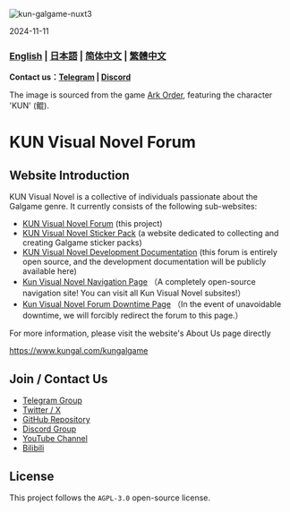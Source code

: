 ![kun-galgame-nuxt3](https://kungal.com/kungalgame.webp)


2024-11-11


### **[English](/Readme.md)** | **[日本語](/docs/Readme_JA_JP.md)** | **[简体中文](/docs/Readme_ZH_CN.md)** | **[繁體中文](/docs/Readme_ZH_TW.md)**

**Contact us：[Telegram](https://t.me/kungalgame) | [Discord](https://discord.com/invite/5F4FS2cXhX)**

The image is sourced from the game [Ark Order](https://apps.qoo-app.com/en/app/9593), featuring the character 'KUN' (鲲).

# KUN Visual Novel Forum

Website Introduction
--------------------

KUN Visual Novel is a collective of individuals passionate about the Galgame genre. It currently consists of the following sub-websites:

  

*   [KUN Visual Novel Forum](https://kungal.com) (this project)
*   [KUN Visual Novel Sticker Pack](https://sticker.kungal.com) (a website dedicated to collecting and creating Galgame sticker packs)
*   [KUN Visual Novel Development Documentation](https://soft.moe/kun-visualnovel-docs/kun-forum.html) (this forum is entirely open source, and the development documentation will be publicly available here)
*   [Kun Visual Novel Navigation Page](https://nav.kungal.org/) （A completely open-source navigation site! You can visit all Kun Visual Novel subsites!）
*   [Kun Visual Novel Forum Downtime Page](https://down.kungal.com/) （In the event of unavoidable downtime, we will forcibly redirect the forum to this page.）

  

For more information, please visit the website's About Us page directly

https://www.kungal.com/kungalgame

## Join / Contact Us

* [Telegram Group](https://t.me/kungalgame)
* [Twitter / X](https://twitter.com/kungalgame)
* [GitHub Repository](https://github.com/KUN1007/kun-galgame-nuxt3)
* [Discord Group](https://discord.com/invite/5F4FS2cXhX)
* [YouTube Channel](https://youtube.com/@kungalgame)
* [Bilibili](https://space.bilibili.com/1748455574)

## License

This project follows the `AGPL-3.0` open-source license.

